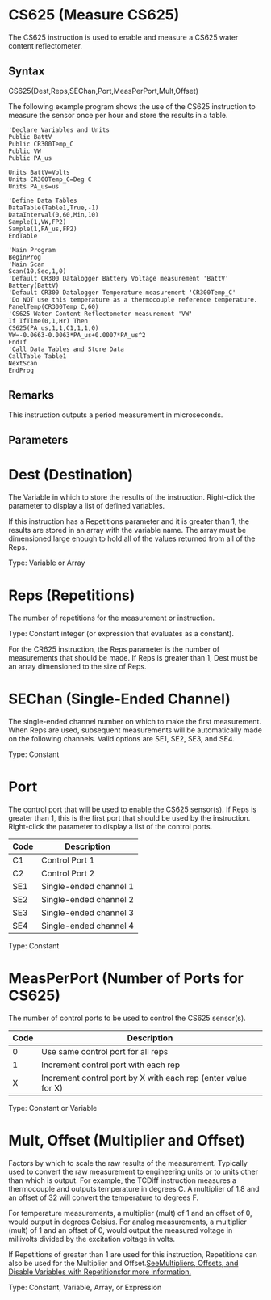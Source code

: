 # CS625 (Measure CS625)

The CS625 instruction is used to enable and measure a CS625 water content reflectometer.

## Syntax

CS625(Dest,Reps,SEChan,Port,MeasPerPort,Mult,Offset)

The following example program shows the use of the CS625 instruction to measure the sensor once per hour and store the results in a table.

```
'Declare Variables and Units
Public BattV
Public CR300Temp_C
Public VW
Public PA_us

Units BattV=Volts
Units CR300Temp_C=Deg C
Units PA_us=us

'Define Data Tables
DataTable(Table1,True,-1)
DataInterval(0,60,Min,10)
Sample(1,VW,FP2)
Sample(1,PA_us,FP2)
EndTable

'Main Program
BeginProg
'Main Scan
Scan(10,Sec,1,0)
'Default CR300 Datalogger Battery Voltage measurement 'BattV'
Battery(BattV)
'Default CR300 Datalogger Temperature measurement 'CR300Temp_C'
'Do NOT use this temperature as a thermocouple reference temperature.
PanelTemp(CR300Temp_C,60)
'CS625 Water Content Reflectometer measurement 'VW'
If IfTime(0,1,Hr) Then
CS625(PA_us,1,1,C1,1,1,0)
VW=-0.0663-0.0063*PA_us+0.0007*PA_us^2
EndIf
'Call Data Tables and Store Data
CallTable Table1
NextScan
EndProg
```

## Remarks

This instruction outputs a period measurement in microseconds.

## Parameters

# Dest (Destination)

The Variable in which to store the results of the instruction. Right-click the parameter to display a list of defined variables.

If this instruction has a Repetitions parameter and it is greater than 1, the results are stored in an array with the variable name. The array must be dimensioned large enough to hold all of the values returned from all of the Reps.

Type: Variable or Array

# Reps (Repetitions)

The number of repetitions for the measurement or instruction.

Type: Constant integer (or expression that evaluates as a constant).

For the CR625 instruction, the Reps parameter is the number of measurements that should be made. If Reps is greater than 1, Dest must be an array dimensioned to the size of Reps.

# SEChan (Single-Ended Channel)

The single-ended channel number on which to make the first measurement. When Reps are used, subsequent measurements will be automatically made on the following channels. Valid options are SE1, SE2, SE3, and SE4.

Type: Constant

# Port

The control port that will be used to enable the CS625 sensor(s). If Reps is greater than 1, this is the first port that should be used by the instruction. Right-click the parameter to display a list of the control ports.

| Code | Description            |
| ---- | ---------------------- |
| C1   | Control Port 1         |
| C2   | Control Port 2         |
| SE1  | Single-ended channel 1 |
| SE2  | Single-ended channel 2 |
| SE3  | Single-ended channel 3 |
| SE4  | Single-ended channel 4 |

Type: Constant

# MeasPerPort (Number of Ports for CS625)

The number of control ports to be used to control the CS625 sensor(s).

| Code | Description                                                   |
| ---- | ------------------------------------------------------------- |
| 0    | Use same control port for all reps                            |
| 1    | Increment control port with each rep                          |
| X    | Increment control port by X with each rep (enter value for X) |

Type: Constant or Variable

# Mult, Offset (Multiplier and Offset)

Factors by which to scale the raw results of the measurement. Typically used to convert the raw measurement to engineering units or to units other than which is output. For example, the TCDiff instruction measures a thermocouple and outputs temperature in degrees C. A multiplier of 1.8 and an offset of 32 will convert the temperature to degrees F.

For temperature measurements, a multiplier (mult) of 1 and an offset of 0, would output in degrees Celsius. For analog measurements, a multiplier (mult) of 1 and an offset of 0, would output the measured voltage in millivolts divided by the excitation voltage in volts.

If Repetitions of greater than 1 are used for this instruction, Repetitions can also be used for the Multiplier and Offset.[SeeMultipliers, Offsets, and Disable Variables with Repetitionsfor more information.](../Info/multipliersoffsets.md)

Type: Constant, Variable, Array, or Expression
